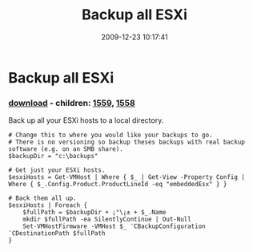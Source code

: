 ﻿---
pid:            1557
poster:         Carter Shanklin
title:          Backup all ESXi
date:           2009-12-23 10:17:41
format:         posh
parent:         0
parent:         0
children:       1559,1558
---

# Backup all ESXi

### [download](1557.ps1) - children: [1559](1559.md), [1558](1558.md)

Back up all your ESXi hosts to a local directory.

```posh
# Change this to where you would like your backups to go.
# There is no versioning so backup theses backups with real backup software (e.g. on an SMB share).
$backupDir = "c:\backups"

# Get just your ESXi hosts.
$esxiHosts = Get-VMHost | Where { $_ | Get-View -Property Config | Where { $_.Config.Product.ProductLineId -eq "embeddedEsx" } }

# Back them all up.
$esxiHosts | Foreach {
	$fullPath = $backupDir + ¡°\¡± + $_.Name
	mkdir $fullPath -ea SilentlyContinue | Out-Null
	Set-VMHostFirmware -VMHost $_ ¨CBackupConfiguration ¨CDestinationPath $fullPath
}

```
